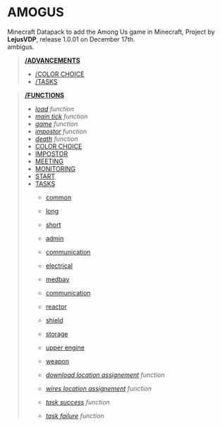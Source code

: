 # AMOGUS

Minecraft Datapack to add the Among Us game in Minecraft,
Project by **LejusVDP**, release 1.0.01 on December 17th.  
ambigus.  
> [**/ADVANCEMENTS**](./data/amogus/advancements)  
> - [/COLOR CHOICE](./data/amogus/advancements/colorpick)  
> - [/TASKS](./data/amogus/advancements/tasks)  

> [**/FUNCTIONS**](./data/amogus/functions)  
> - [*load*](./data/amogus/functions/load.mcfunction)  *function*
> - [*main tick*](./data/amogus/functions/tick.mcfunction) *function*
> - [*game*](./data/amogus/functions/game.mcfunction) *function*
> - [*impostor*](./data/amogus/functions/impostor.mcfunction) *function*
> - [*death*](./data/amogus/functions/death.mcfunction) *function*
> - [COLOR CHOICE](./data/amogus/functions/color_pick)
> - [IMPOSTOR](./data/amogus/functions/impostor)
> - [MEETING](./data/amogus/functions/meeting)
> - [MONITORING](./data/amogus/functions/monitoring)
> - [START](./data/amogus/functions/start)
> - [TASKS](./data/amogus/functions/tasks)
>   - [common](./data/amogus/functions/tasks/common)
>   - [long](./data/amogus/functions/tasks/long)
>   - [short](./data/amogus/functions/tasks/short)
>   
>   - [admin](./data/amogus/functions/tasks/admin)
>   - [communication](./data/amogus/functions/tasks/communication)
>   - [electrical](./data/amogus/functions/tasks/electrical)
>   - [medbay](./data/amogus/functions/tasks/medbay)
>   - [communication](./data/amogus/functions/tasks/navigation)
>   - [reactor](./data/amogus/functions/tasks/reactor)
>   - [shield](./data/amogus/functions/tasks/shield)
>   - [storage](./data/amogus/functions/tasks/storage)
>   - [upper engine](./data/amogus/functions/tasks/upper_engine)
>   - [weapon](./data/amogus/functions/tasks/weapon)
>   - [*download location assignement*](./data/amogus/functions/tasks/download_loc/assign.mcfunction) *function*
>   - [*wires location assignement*](./data/amogus/functions/tasks/wires_loc/assign.mcfunction) *function*
>   - [*task success*](./data/amogus/functions/tasks/end.mcfunction) *function*
>   - [*task failure*](./data/amogus/functions/tasks/fail.mcfunction) *function*
